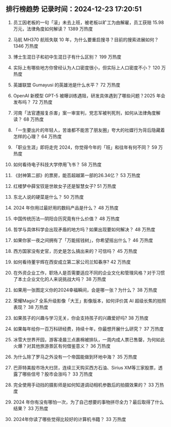 
## 排行榜趋势 记录时间：2024-12-23 17:20:51
  
  1. 员工因老板的一句「滚」未去上班，被老板以旷工为由解雇，员工获赔 15.98 万元，法律角度如何解读？ 1389 万热度
    
  2. 马航 MH370 航班失联 10 年，为什么要重启搜寻？目前的搜索进展如何？ 1346 万热度
    
  3. 博士生混日子和初中生混日子有什么区别？ 199 万热度
    
  4. 实际上有哪些地方你曾经认为人口密度很小，但实际上人口密度不小？ 120 万热度
    
  5. 英雄联盟 Gumayusi 的英雄池是什么水平？ 72 万热度
    
  6. OpenAI 新模型 GPT-5 被曝训练遇阻，研发具体遇到了哪些问题？2025 年会发布吗？ 72 万热度
    
  7. 河南「法官遭报复杀害」案一审宣判，党志军被判死刑，如何从法律角度解读？ 68 万热度
    
  8. 「一生要出片的年轻人，苦谁都不能苦了朋友圈」夸大的社媒行为背后隐藏着怎样的心理？ 64 万热度
    
  9. 「职业生涯」即将走完 2024，你觉得今年的「班」和往年有何不同？ 59 万热度
    
  10. 如何看待电子科技大学停用飞书？ 58 万热度
    
  11. 《封神第二部》的票房，能否超越第一部的26.34亿？ 53 万热度
    
  12. 红楼梦中薛宝钗是世故女子还是智慧女子? 51 万热度
    
  13. 东北人说的硬菜是什么？ 50 万热度
    
  14. 2024 年你用过最好用的数码产品是什么？ 48 万热度
    
  15. 中国传统历法—阴阳合历究竟有什么价值？ 48 万热度
    
  16. 哲学与具体科学会出现矛盾的地方吗？如果出现要如何解决？ 48 万热度
    
  17. 如果你家一夜之间拥有了「万能摇钱树」，你希望摇出什么？ 46 万热度
    
  18. 西方国家没有史官，历史是怎么搞出来的？可信吗？ 45 万热度
    
  19. 如何看待董宇辉在西安成立第二家公司兰知春序? 42 万热度
    
  20. 在外资企业工作，职场人是否需要适应不同的企业文化和管理风格？对于习惯了本土企业文化的人来说挑战大吗？ 38 万热度
    
  21. 如果用一张图定义你的2024幸福瞬间，会是哪一张？为什么？ 38 万热度
    
  22. 荣耀Magic7 全系升级影像「大王」影像版本，如何评价其 AI 超级长焦的拍照表现？ 38 万热度
    
  23. 如果孩子的兴趣与学习无关，你会支持孩子的兴趣爱好吗? 38 万热度
    
  24. 如果每年给你一百万科研经费，持续十年，你最想开展什么研究？ 37 万热度
    
  25. 冰雪大世界开园，游客凌晨三点裹棉被排队，一周内成人票已售罄，为何如此火爆？对其他旅游景区有何借鉴意义？ 36 万热度
    
  26. 为什么除了罗马之外没有一个帝国能做到环地中海？ 35 万热度
    
  27. 巴菲特美股市场大扫货，连续三天购买西方石油、Sirius XM等三家股票，透露了哪些信号？股市会涨吗？ 33 万热度
    
  28. 完全使用手动挡的摄影师是如何知道调动相机参数后的拍摄效果的？ 33 万热度
    
  29. 2024 年你有没有哪怕一次，为了自己想要的事物拼尽全力？最后取得了什么结果？ 33 万热度
    
  30. 2024年你读了哪些觉得比较好的计算机书籍？ 33 万热度
    
